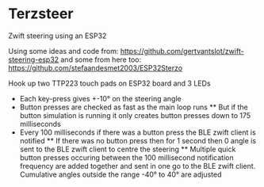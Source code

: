 # Terzsteer

Zwift steering using an ESP32

Using some ideas and code from:
 https://github.com/gertvantslot/zwift-steering-esp32
 and some from here too:
 https://github.com/stefaandesmet2003/ESP32Sterzo
  
Hook up two TTP223 touch pads on ESP32 board and 3 LEDs

 * Each key-press gives +-10° on the steering angle
 * Button presses are checked as fast as the main loop runs
 ** But if the button simulation is running it only creates button presses down to 175 milliseconds 
 * Every 100 milliseconds if there was a button press the BLE zwift client is notified
 ** If there was no button press then for 1 second then 0 angle is sent to the BLE zwift client to centre the steering
 ** Multiple quick button presses occuring between the 100 millisecond notification frequency are added together and sent in one go to the BLE zwift client. Cumulative angles outside the range -40° to 40° are adjusted
